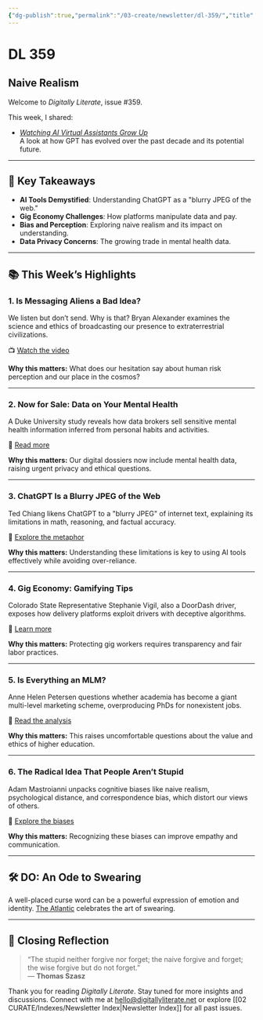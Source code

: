 ```yaml
---
{"dg-publish":true,"permalink":"/03-create/newsletter/dl-359/","title":"Naive Realism","tags":["chatgpt","gpt-3"]}
---
```



# DL 359

## Naive Realism

Welcome to _Digitally Literate_, issue #359.

This week, I shared:

- _[Watching AI Virtual Assistants Grow Up](https://wiobyrne.com/watching-ai-virtual-assistants-grow-up/)_  
  A look at how GPT has evolved over the past decade and its potential future.

---

## 🔖 Key Takeaways

- **AI Tools Demystified**: Understanding ChatGPT as a "blurry JPEG of the web."  
- **Gig Economy Challenges**: How platforms manipulate data and pay.  
- **Bias and Perception**: Exploring naive realism and its impact on understanding.  
- **Data Privacy Concerns**: The growing trade in mental health data.

---

## 📚 This Week’s Highlights

### 1. **Is Messaging Aliens a Bad Idea?**
We listen but don’t send. Why is that? Bryan Alexander examines the science and ethics of broadcasting our presence to extraterrestrial civilizations.

📺 [Watch the video](https://www.youtube.com/watch?v=7TAOMvW5LaQ)

**Why this matters:** What does our hesitation say about human risk perception and our place in the cosmos?

---

### 2. **Now for Sale: Data on Your Mental Health**
A Duke University study reveals how data brokers sell sensitive mental health information inferred from personal habits and activities.

📖 [Read more](https://www.washingtonpost.com/technology/2023-02-13/mental-health-data-brokers/)

**Why this matters:** Our digital dossiers now include mental health data, raising urgent privacy and ethical questions.

---

### 3. **ChatGPT Is a Blurry JPEG of the Web**
Ted Chiang likens ChatGPT to a "blurry JPEG" of internet text, explaining its limitations in math, reasoning, and factual accuracy.

📖 [Explore the metaphor](https://www.newyorker.com/tech/annals-of-technology/chatgpt-is-a-blurry-jpeg-of-the-web)

**Why this matters:** Understanding these limitations is key to using AI tools effectively while avoiding over-reliance.

---

### 4. **Gig Economy: Gamifying Tips**
Colorado State Representative Stephanie Vigil, also a DoorDash driver, exposes how delivery platforms exploit drivers with deceptive algorithms.

📖 [Learn more](https://fortune.com/2023-02-09/doordash-elected-colorado-state-house-food-delivery-companies-gamifying-your-tips-making-it-harder-living-wage-labor-tech-politics-vigil/)

**Why this matters:** Protecting gig workers requires transparency and fair labor practices.

---

### 5. **Is Everything an MLM?**
Anne Helen Petersen questions whether academia has become a giant multi-level marketing scheme, overproducing PhDs for nonexistent jobs.

📖 [Read the analysis](https://annehelen.substack.com/p/is-everything-an-mlm-33f)

**Why this matters:** This raises uncomfortable questions about the value and ethics of higher education.

---

### 6. **The Radical Idea That People Aren’t Stupid**
Adam Mastroianni unpacks cognitive biases like naive realism, psychological distance, and correspondence bias, which distort our views of others.

📖 [Explore the biases](https://experimentalhistory.substack.com/p/the-radical-idea-that-people-arent)

**Why this matters:** Recognizing these biases can improve empathy and communication.

---

## 🛠️ DO: An Ode to Swearing
A well-placed curse word can be a powerful expression of emotion and identity. [The Atlantic](https://www.theatlantic.com/magazine/archive/2023/03/an-ode-to-swearing/672784/) celebrates the art of swearing.

---

## 🌟 Closing Reflection

> “The stupid neither forgive nor forget; the naive forgive and forget; the wise forgive but do not forget.”  
> — **Thomas Szasz**

Thank you for reading _Digitally Literate_. Stay tuned for more insights and discussions. Connect with me at [hello@digitallyliterate.net](mailto:hello@digitallyliterate.net) or explore [[02 CURATE/Indexes/Newsletter Index\|Newsletter Index]] for all past issues.
